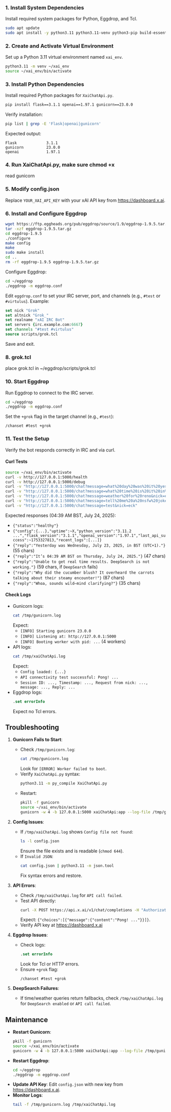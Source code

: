 
### 1. Install System Dependencies
Install required system packages for Python, Eggdrop, and Tcl.
```bash
sudo apt update
sudo apt install -y python3.11 python3.11-venv python3-pip build-essential tcl-dev tcllib
```

### 2. Create and Activate Virtual Environment
Set up a Python 3.11 virtual environment named `xai_env`.
```bash
python3.11 -m venv ~/xai_env
source ~/xai_env/bin/activate
```

### 3. Install Python Dependencies
Install required Python packages for `XaiChatApi.py`.
```bash
pip install flask==3.1.1 openai==1.97.1 gunicorn==23.0.0
```
Verify installation:
```bash
pip list | grep -E 'Flask|openai|gunicorn'
```
Expected output:
```
Flask             3.1.1
gunicorn          23.0.0
openai            1.97.1
```

### 4. Run XaiChatApi.py, make sure chmod +x 
read gunicorn

### 5. Modify config.json
Replace `YOUR_XAI_API_KEY` with your xAI API key from https://dashboard.x.ai.


### 6. Install and Configure Eggdrop

```bash
wget https://ftp.eggheads.org/pub/eggdrop/source/1.9/eggdrop-1.9.5.tar.gz
tar -xzf eggdrop-1.9.5.tar.gz
cd eggdrop-1.9.5
./configure
make config
make
sudo make install
cd ..
rm -rf eggdrop-1.9.5 eggdrop-1.9.5.tar.gz
```

Configure Eggdrop:
```bash
cd ~/eggdrop
./eggdrop -m eggdrop.conf
```
Edit `eggdrop.conf` to set your IRC server, port, and channels (e.g., `#test` or `#virtulus`). Example:
```tcl
set nick "Grok"
set altnick "Grok_"
set realname "xAI IRC Bot"
set servers {irc.example.com:6667}
set channels "#test #virtulus"
source scripts/grok.tcl
```
Save and exit.

### 8. grok.tcl
place grok.tcl in ~/eggdrop/scripts/grok.tcl

### 10. Start Eggdrop
Run Eggdrop to connect to the IRC server.
```bash
cd ~/eggdrop
./eggdrop -m eggdrop.conf
```
Set the `+grok` flag in the target channel (e.g., `#test`):
```irc
/chanset #test +grok
```

### 11. Test the Setup
Verify the bot responds correctly in IRC and via curl.

#### Curl Tests
```bash
source ~/xai_env/bin/activate
curl -v http://127.0.0.1:5000/health
curl -v http://127.0.0.1:5000/debug
curl -v "http://127.0.0.1:5000/chat?message=what%20day%20was%20it%20yesterday%20GMT%2B1%20or%20UK&nick=eck"
curl -v "http://127.0.0.1:5000/chat?message=what%20time%20is%20it%20in%20London?&nick=eck"
curl -v "http://127.0.0.1:5000/chat?message=weather%20for%20reno&nick=eck"
curl -v "http://127.0.0.1:5000/chat?message=tell%20me%20a%20nsfw%20joke&nick=eck"
curl -v "http://127.0.0.1:5000/chat?message=test&nick=eck"
```
Expected responses (04:39 AM BST, July 24, 2025):
- `{"status":"healthy"}`
- `{"config":{...},"uptime":~X,"python_version":"3.11.2 ...","flask_version":"3.1.1","openai_version":"1.97.1","last_api_success":~1753327813,"recent_logs":[...]}`
- `{"reply":"Yesterday was Wednesday, July 23, 2025, in BST (UTC+1)."}` (55 chars)
- `{"reply":"It’s 04:39 AM BST on Thursday, July 24, 2025."}` (47 chars)
- `{"reply":"Unable to get real time results. DeepSearch is not working."}` (59 chars, if `DeepSearch` fails)
- `{"reply":"Why did the cucumber blush? It overheard the carrots talking about their steamy encounter!"}` (87 chars)
- `{"reply":"Whoa, sounds wild—mind clarifying?"}` (35 chars)

#### Check Logs
- Gunicorn logs:
  ```bash
  cat /tmp/gunicorn.log
  ```
  Expect:
  - `[INFO] Starting gunicorn 23.0.0`
  - `[INFO] Listening at: http://127.0.0.1:5000`
  - `[INFO] Booting worker with pid: ...` (4 workers)
- API logs:
  ```bash
  cat /tmp/xaiChatApi.log
  ```
  Expect:
  - `Config loaded: {...}`
  - `API connectivity test successful: Pong! ...`
  - `Session ID: ..., Timestamp: ..., Request from nick: ..., message: ..., Reply: ...`
- Eggdrop logs:
  ```tcl
  .set errorInfo
  ```
  Expect no Tcl errors.

## Troubleshooting
1. **Gunicorn Fails to Start**:
   - Check `/tmp/gunicorn.log`:
     ```bash
     cat /tmp/gunicorn.log
     ```
     Look for `[ERROR] Worker failed to boot`.
   - Verify `XaiChatApi.py` syntax:
     ```bash
     python3.11 -m py_compile XaiChatApi.py
     ```
   - Restart:
     ```bash
     pkill -f gunicorn
     source ~/xai_env/bin/activate
     gunicorn -w 4 -b 127.0.0.1:5000 xaiChatApi:app --log-file /tmp/gunicorn.log --log-level debug --timeout 60 --max-requests 500 --max-requests-jitter 50 --preload
     ```

2. **Config Issues**:
   - If `/tmp/xaiChatApi.log` shows `Config file not found`:
     ```bash
     ls -l config.json
     ```
     Ensure the file exists and is readable (`chmod 644`).
   - If `Invalid JSON`:
     ```bash
     cat config.json | python3.11 -m json.tool
     ```
     Fix syntax errors and restore.

3. **API Errors**:
   - Check `/tmp/xaiChatApi.log` for `API call failed`.
   - Test API directly:
     ```bash
     curl -X POST https://api.x.ai/v1/chat/completions -H "Authorization: Bearer $XAI_API_KEY" -H "Content-Type: application/json" -d '{"model":"grok-3","messages":[{"role":"user","content":"ping"}],"max_tokens":10}'
     ```
     Expect: `{"choices":[{"message":{"content":"Pong! ..."}}]}`.
   - Verify API key at https://dashboard.x.ai

4. **Eggdrop Issues**:
   - Check logs:
     ```tcl
     .set errorInfo
     ```
     Look for Tcl or HTTP errors.
   - Ensure `+grok` flag:
     ```irc
     /chanset #test +grok
     ```

6. **DeepSearch Failures**:
   - If time/weather queries return fallbacks, check `/tmp/xaiChatApi.log` for `DeepSearch enabled` or `API call failed`.

## Maintenance
- **Restart Gunicorn**:
  ```bash
  pkill -f gunicorn
  source ~/xai_env/bin/activate
  gunicorn -w 4 -b 127.0.0.1:5000 xaiChatApi:app --log-file /tmp/gunicorn.log --log-level debug --timeout 60 --max-requests 500 --max-requests-jitter 50 --preload
  ```
- **Restart Eggdrop**:
  ```bash
  cd ~/eggdrop
  ./eggdrop -m eggdrop.conf
  ```
- **Update API Key**:
  Edit `config.json` with new key from https://dashboard.x.ai.
- **Monitor Logs**:
  ```bash
  tail -f /tmp/gunicorn.log /tmp/xaiChatApi.log
  ```